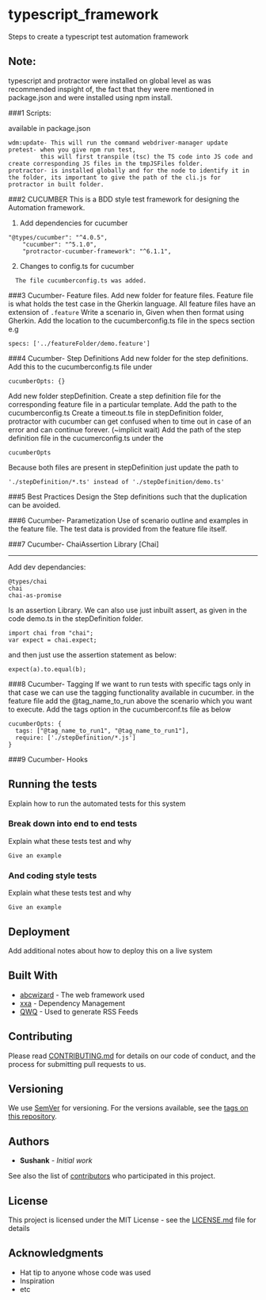 # typescript_framework

Steps to create a typescript test automation framework

## Note:

typescript and protractor were installed on global level as was recommended inspight of, the fact that they were mentioned in package.json and were installed using npm install.

###1 Scripts: 

available in package.json

```
wdm:update- This will run the command webdriver-manager update
pretest- when you give npm run test, 
         this will first transpile (tsc) the TS code into JS code and create corresponding JS files in the tmpJSFiles folder. 
protractor- is installed globally and for the node to identify it in the folder, its important to give the path of the cli.js for protractor in built folder.
```

###2 CUCUMBER
This is a BDD style test framework for designing the Automation framework.

1. Add dependencies for cucumber

```
"@types/cucumber": "^4.0.5",
    "cucumber": "^5.1.0",
    "protractor-cucumber-framework": "^6.1.1",
```

2. Changes to config.ts for cucumber

```
  The file cucumberconfig.ts was added.
```

###3 Cucumber- Feature files.
Add new folder for feature files.
Feature file is what holds the test case in the Gherkin language.
  All feature files have an extension of 
	```
	.feature
	```
Write a scenario in, Given when then format using Gherkin.
Add the location to the cucumberconfig.ts file in the specs section e.g 
```
specs: ['../featureFolder/demo.feature']
```

###4 Cucumber- Step Definitions
Add new folder for the step definitions.
  Add this to the cucumberconfig.ts file under 
```
cucumberOpts: {}
```
  Add new folder stepDefinition.
  Create a step definition file for the corresponding feature file in a particular template.
  Add the path to the cucumberconfig.ts
  Create a timeout.ts file in stepDefinition folder, protractor with cucumber can get confused when to time out in case of an error and can continue forever. (~implicit wait)
  Add the path of the step definition file in the cucumerconfig.ts under the 
```
cucumberOpts
```
  Because both files are present in stepDefinition just update the path to 
```
'./stepDefinition/*.ts' instead of './stepDefinition/demo.ts'
```
###5 Best Practices
  Design the Step definitions such that the duplication can be avoided. 


###6 Cucumber- Parametization
Use of scenario outline and examples in the feature file. 
The test data is provided from the feature file itself.

###7 Cucumber- ChaiAssertion Library
  [Chai]
  ****
  Add dev dependancies:
  ```
  @types/chai
  chai
  chai-as-promise
  ```
  Is an assertion Library. We can also use just inbuilt assert, as given in the code demo.ts in the stepDefinition folder.
  ```
  import chai from "chai";
  var expect = chai.expect;
  ```
  and then just use the assertion statement as below:
  ```
  expect(a).to.equal(b); 
  ```
###8 Cucumber- Tagging
If we want to run tests with specific tags only in that case we can use the tagging functionality available in cucumber.
in the feature file add the @tag_name_to_run above the scenario which you want to execute.
Add the tags option in the cucumberconf.ts file as below
```
cucumberOpts: {
  tags: ["@tag_name_to_run1", "@tag_name_to_run1"],
  require: ['./stepDefinition/*.js'] 
}
```

###9 Cucumber- Hooks
## Running the tests

Explain how to run the automated tests for this system

### Break down into end to end tests

Explain what these tests test and why

```
Give an example
```

### And coding style tests

Explain what these tests test and why

```
Give an example
```

## Deployment

Add additional notes about how to deploy this on a live system

## Built With

* [abcwizard](http://www.abc.io/1.0.2/docs/) - The web framework used
* [xxa](https://axa.apache.org/) - Dependency Management
* [QWQ](https://QWQ.github.io/rome/) - Used to generate RSS Feeds

## Contributing

Please read [CONTRIBUTING.md](https://gist.github.com/PurpleBooth/b24679402957c63ec426) for details on our code of conduct, and the process for submitting pull requests to us.

## Versioning

We use [SemVer](http://semver.org/) for versioning. For the versions available, see the [tags on this repository](https://github.com/your/project/tags). 

## Authors

* **Sushank** - *Initial work*

See also the list of [contributors](https://github.com/your/project/contributors) who participated in this project.

## License

This project is licensed under the MIT License - see the [LICENSE.md](LICENSE.md) file for details

## Acknowledgments

* Hat tip to anyone whose code was used
* Inspiration
* etc

